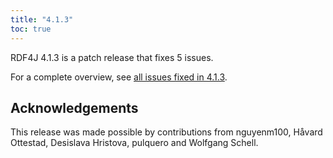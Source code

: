 ```yaml
---
title: "4.1.3"
toc: true
---
```

RDF4J 4.1.3 is a patch release that fixes 5 issues.

For a complete overview, see [all issues fixed in 4.1.3](https://github.com/eclipse/rdf4j/milestone/87?closed=1).

## Acknowledgements

This release was made possible by contributions from nguyenm100, Håvard Ottestad, Desislava Hristova, pulquero and Wolfgang Schell.
